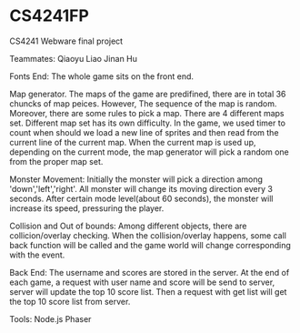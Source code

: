 # CS4241FP
CS4241 Webware final project

Teammates:
Qiaoyu Liao
Jinan Hu

Fonts End:
The whole game sits on the front end.

Map generator.
The maps of the game are predifined, there are in total 36 chuncks of map peices.
However, The sequence of the map is random. Moreover, there are some rules to pick a map.
There are 4 different maps set. Different map set has its own difficulty.
In the game, we used timer to count when should we load a new line of sprites and then read from the current line of the current map. When the current map is used up, depending on the current mode, the map generator will pick a random one from the proper map set.

Monster Movement:
Initially the monster will pick a direction among 'down','left','right'.
All monster will change its moving direction every 3 seconds.
After certain mode level(about 60 seconds), the monster will increase its speed, pressuring the player.


Collision and Out of bounds:
Among different objects, there are collicion/overlay checking. When the collision/overlay happens, some call back function will be called and the game world will change corresponding with the event.


Back End:
The username and scores are stored in the server.
At the end of each game, a request with user name and score will be send to server, server will update the top 10 score list.
Then a request with get list will get the top 10 score list from server.

Tools:
Node.js
Phaser
